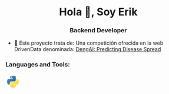 <h1 align="center">Hola 👋, Soy Erik</h1>
<h3 align="center">Backend Developer</h3>

- 🔭 Este proyecto trata de: Una competición ofrecida en la web DrivenData denominada: [DengAI: Predicting Disease Spread](https://www.drivendata.org/competitions/44/dengai-predicting-disease-spread/)
  
<h3 align="left">Languages and Tools:</h3>
<p align="left"> <a href="https://www.python.org" target="_blank" rel="noreferrer"> <img src="https://raw.githubusercontent.com/devicons/devicon/master/icons/python/python-original.svg" alt="python" width="40" height="40"/> </a> </p>
